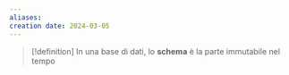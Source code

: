 ```yaml
---
aliases: 
creation date: 2024-03-05
---
```


>[!definition]
>In una base di dati, lo **schema** è la parte immutabile nel tempo